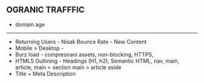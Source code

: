 OGRANIC TRAFFFIC
--------------
- domain age
--------------
- Returning Users - Nisak Bounce Rate - New Content
- Mobile > Desktop -
 - Burz load - compresirani assets, non-blocking, HTTPS,
 - HTML5 Outlining - Headings (H1, h2), Semantic HTML, nav, main, article,
   main > section
   main > article
   aside
- Title + Meta Description
